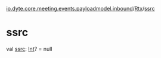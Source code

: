 [io.dyte.core.meeting.events.payloadmodel.inbound](../index.md)/[Rtx](index.md)/[ssrc](ssrc.md)

# ssrc


val [ssrc](ssrc.md): [Int](https://kotlinlang.org/api/latest/jvm/stdlib/kotlin/-int/index.html)? = null
